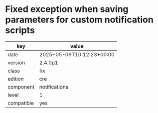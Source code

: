 [//]: # (werk v2)
# Fixed exception when saving parameters for custom notification scripts

key        | value
---------- | ---
date       | 2025-05-09T10:12:23+00:00
version    | 2.4.0p1
class      | fix
edition    | cre
component  | notifications
level      | 1
compatible | yes


